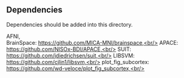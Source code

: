 ## Dependencies

Dependencies should be added into this directory.

AFNI,<br/>
BrainSpace: https://github.com/MICA-MNI/brainspace,<br/>
APACE: https://github.com/NISOx-BDI/APACE,<br/>
SUIT: https://github.com/jdiedrichsen/suit,<br/>
LIBSVM: https://github.com/cjlin1/libsvm,<br/>
plot_fig_subcortex: https://github.com/wd-veloce/plot_fig_subcortex,<br/>
